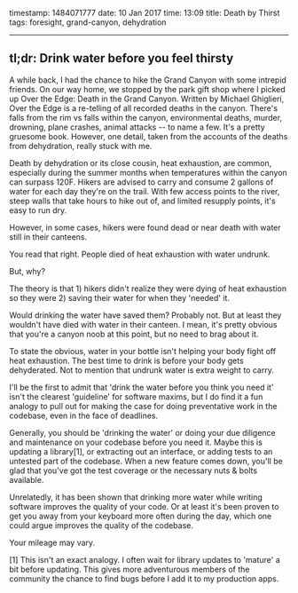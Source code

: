 timestamp: 1484071777
date: 10 Jan 2017
time: 13:09
title: Death by Thirst
tags: foresight, grand-canyon, dehydration

---
## tl;dr: Drink water before you feel thirsty

A while back, I had the chance to hike the Grand Canyon with some intrepid friends.  On our way home, we stopped by the park gift shop where I picked up Over the Edge: Death in the Grand Canyon. Written by Michael Ghiglieri, Over the Edge is a re-telling of all recorded deaths in the canyon.  There's falls from the rim vs falls within the canyon, environmental deaths, murder, drowning, plane crashes, animal attacks -- to name a few.  It's a pretty gruesome book.  However, one detail, taken from the accounts of the deaths from dehydration, really stuck with me.

Death by dehydration or its close cousin, heat exhaustion, are common, especially during the summer months when temperatures within the canyon can surpass 120F. Hikers are advised to carry and consume 2 gallons of water for each day they're on the trail. With few access points to the river, steep walls that take hours to hike out of, and limited resupply points, it's easy to run dry.

However, in some cases, hikers were found dead or near death with water still in their canteens.

You read that right.  People died of heat exhaustion with water undrunk.  

But, why?

The theory is that 1) hikers didn't realize they were dying of heat exhaustion so they were 2) saving their water for when they 'needed' it.

Would drinking the water have saved them?  Probably not.  But at least they wouldn't have died with water in their canteen.  I mean, it's pretty obvious that you're a canyon noob at this point, but no need to brag about it.

To state the obvious, water in your bottle isn't helping your body fight off heat exhaustion.  The best time to drink is before your body gets dehyderated.  Not to mention that undrunk water is extra weight to carry.  

I'll be the first to admit that 'drink the water before you think you need it' isn't the clearest 'guideline' for software maxims, but I do find it a fun analogy to pull out for making the case for doing preventative work in the codebase, even in the face of deadlines.

Generally, you should be 'drinking the water' or doing your due diligence and maintenance on your codebase before you need it.  Maybe this is updating a library[1], or extracting out an interface, or adding tests to an untested part of the codebase.  When a new feature comes down, you'll be glad that you've got the test coverage or the necessary nuts & bolts available.

Unrelatedly, it has been shown that drinking more water while writing software improves the quality of your code. Or at least it's been proven to get you away from your keyboard more often during the day, which one could argue improves the quality of the codebase.

Your mileage may vary.



[1] This isn't an exact analogy.  I often wait for library updates to 'mature' a bit before updating. This gives more adventurous members of the community the chance to find bugs before I add it to my production apps.
